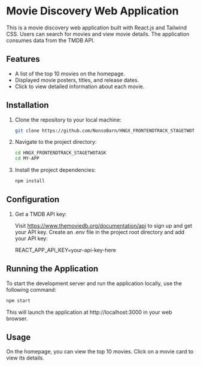 # Movie Discovery Web Application

This is a movie discovery web application built with React.js and Tailwind CSS. Users can search for movies and view movie details. The application consumes data from the TMDB API.



## Features

- A list of the top 10 movies on the homepage.
- Displayed movie posters, titles, and release dates.
- Click to view detailed information about each movie.


## Installation

1. Clone the repository to your local machine:

   ```bash
   git clone https://github.com/NonsoBarn/HNGX_FRONTENDTRACK_STAGETWOTASK

2. Navigate to the project directory:

   ```bash
   cd HNGX_FRONTENDTRACK_STAGETWOTASK
   cd MY-APP

3. Install the project dependencies:

   ```bash
   npm install

## Configuration

1. Get a TMDB API key:

   Visit https://www.themoviedb.org/documentation/api to sign up and get your API key.
   Create an .env file in the project root directory and add your API key:

   REACT_APP_API_KEY=your-api-key-here

## Running the Application
   To start the development server and run the application locally, use the following command:
   ```bash
   npm start
```
   This will launch the application at http://localhost:3000 in your web browser.


## Usage
   On the homepage, you can view the top 10 movies.
   Click on a movie card to view its details.
   


   



